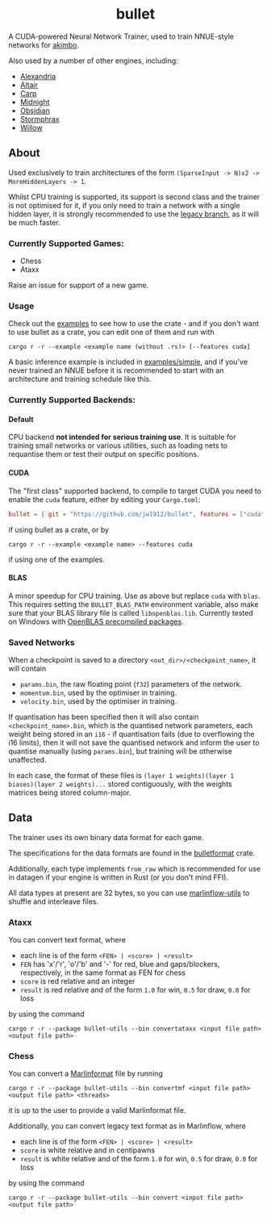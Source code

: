 <div align="center">

# bullet

</div>

A CUDA-powered Neural Network Trainer, used to train NNUE-style networks for [akimbo](https://github.com/jw1912/akimbo).

Also used by a number of other engines, including:
- [Alexandria](https://github.com/PGG106/Alexandria)
- [Altair](https://github.com/Alex2262/AltairChessEngine)
- [Carp](https://github.com/dede1751/carp)
- [Midnight](https://github.com/archishou/MidnightChessEngine)
- [Obsidian](https://github.com/gab8192/Obsidian)
- [Stormphrax](https://github.com/Ciekce/Stormphrax)
- [Willow](https://github.com/Adam-Kulju/Willow)

## About

Used exclusively to train architectures of the form `(SparseInput -> N)x2 -> MoreHiddenLayers -> 1`.

Whilst CPU training is supported, its support is second class and the trainer is not
optimised for it, if you only need to train a network with a single hidden layer, it
is strongly recommended to use the [legacy branch](https://github.com/jw1912/bullet/tree/legacy),
as it will be much faster.

### Currently Supported Games:
- Chess
- Ataxx

Raise an issue for support of a new game.

### Usage

Check out the [examples](/examples) to see how to use the crate - and if you don't want to use bullet
as a crate, you can edit one of them and run with
```
cargo r -r --example <example name (without .rs)> [--features cuda]
```

A basic inference example is included in [examples/simple](/examples/simple.rs), and if you've never
trained an NNUE before it is recommended to start with an architecture and training schedule like this.

### Currently Supported Backends:
#### Default
CPU backend **not intended for serious training use**. It is suitable for training small networks or various utilities,
such as loading nets to requantise them or test their output on specific positions.

#### CUDA
The "first class" supported backend, to compile to target CUDA you need to enable the `cuda` feature,
either by editing your `Cargo.toml`:
```toml
bullet = { git = "https://github.com/jw1912/bullet", features = ["cuda"] }
```
if using bullet as a crate, or by
```
cargo r -r --example <example name> --features cuda
```
if using one of the examples.

#### BLAS
A minor speedup for CPU training.
Use as above but replace `cuda` with `blas`. This requires setting the `BULLET_BLAS_PATH` environment variable,
also make sure that your BLAS library file is called `libopenblas.lib`. Currently tested on
Windows with [OpenBLAS precompiled packages](https://github.com/OpenMathLib/OpenBLAS/releases).

### Saved Networks

When a checkpoint is saved to a directory `<out_dir>/<checkpoint_name>`, it will contain
- `params.bin`, the raw floating point (`f32`) parameters of the network.
- `momentum.bin`, used by the optimiser in training.
- `velocity.bin`, used by the optimiser in training.

If quantisation has been specified then it will also contain `<checkpoint_name>.bin`, which
is the quantised network parameters, each weight being stored in an `i16` - if quantisation
fails (due to overflowing the i16 limits), then it will not save the quantised network and
inform the user to quantise manually (using `params.bin`), but training will be otherwise unaffected.

In each case, the format of these files is `(layer 1 weights)(layer 1 biases)(layer 2 weights)...` stored
contiguously, with the weights matrices being stored column-major.

## Data

The trainer uses its own binary data format for each game.

The specifications for the data formats are found in the [bulletformat](https://github.com/jw1912/bulletformat) crate.

Additionally, each type implements `from_raw` which is recommended for use in datagen if your engine is written in Rust
(or you don't mind FFI).

All data types at present are 32 bytes, so you can use [marlinflow-utils](https://github.com/jnlt3/marlinflow) to shuffle
and interleave files.

### Ataxx

You can convert text format, where
- each line is of the form `<FEN> | <score> | <result>`
- `FEN` has 'x'/'r', 'o'/'b' and '-' for red, blue and gaps/blockers, respectively, in the same format as FEN for chess
- `score` is red relative and an integer
- `result` is red relative and of the form `1.0` for win, `0.5` for draw, `0.0` for loss

by using the command
```
cargo r -r --package bullet-utils --bin convertataxx <input file path> <output file path>
```

### Chess

You can convert a [Marlinformat](https://github.com/jnlt3/marlinflow) file by running
```
cargo r -r --package bullet-utils --bin convertmf <input file path> <output file path> <threads>
```
it is up to the user to provide a valid Marlinformat file.

Additionally, you can convert legacy text format as in Marlinflow, where
- each line is of the form `<FEN> | <score> | <result>`
- `score` is white relative and in centipawns
- `result` is white relative and of the form `1.0` for win, `0.5` for draw, `0.0` for loss

by using the command
```
cargo r -r --package bullet-utils --bin convert <input file path> <output file path>
```
